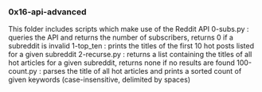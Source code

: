 ### 0x16-api-advanced
This folder includes scripts which make use of the Reddit API
0-subs.py : queries the API and returns the number of subscribers, returns 0 if a subreddit is invalid
1-top_ten : prints the titles of the first 10 hot posts listed for a given subreddit
2-recurse.py : returns a list containing the titles of all hot articles for a given subreddit, returns none if no results are found
100-count.py : parses the title of all hot articles and prints a sorted count of given keywords (case-insensitive, delimited by spaces)
